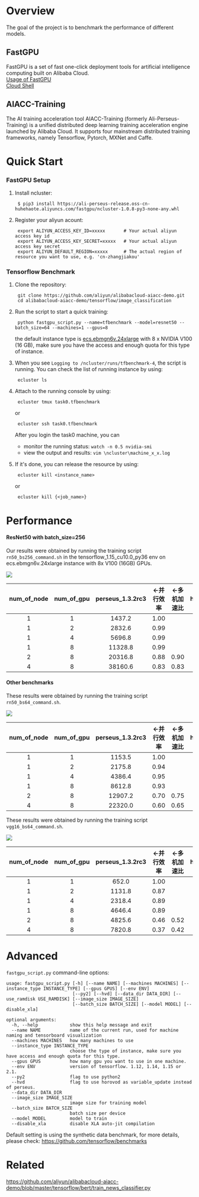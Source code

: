 # Overview
The goal of the project is to benchmark the performance of different models. 
## FastGPU

FastGPU is a set of fast one-click deployment tools for artificial intelligence computing built on Alibaba Cloud.  
  [Usage of FastGPU](doc/fastgpu.md)  
  [Cloud Shell](https://shell.aliyun.com/?__source=sls.console.aliyun.com#/)  

## AIACC-Training
The AI training acceleration tool AIACC-Training (formerly Ali-Perseus-Training) is a unified distributed deep learning training acceleration engine launched by Alibaba Cloud. It supports four mainstream distributed training frameworks, namely Tensorflow, Pytorch, MXNet and Caffe.



# Quick Start 

### FastGPU Setup
1. Install ncluster:

        $ pip3 install https://ali-perseus-release.oss-cn-huhehaote.aliyuncs.com/fastgpu/ncluster-1.0.8-py3-none-any.whl
2. Register your aliyun acount:
        
        export ALIYUN_ACCESS_KEY_ID=xxxxx       # Your actual aliyun access key id
        export ALIYUN_ACCESS_KEY_SECRET=xxxxx   # Your actual aliyun access key secret
        export ALIYUN_DEFAULT_REGION=xxxxx      # The actual region of resource you want to use, e.g. 'cn-zhangjiakou'
    
### Tensorflow Benchmark 
1. Clone the repository:
        
        git clone https://github.com/aliyun/alibabacloud-aiacc-demo.git
        cd alibabacloud-aiacc-demo/tensorflow/image_classification

2. Run the script to start a quick training:

        python fastgpu_script.py --name=tfbenchmark --model=resnet50 --batch_size=64 --machines=1 --gpus=8
        
    the default instance type is [ecs.ebmgn6v.24xlarge](<https://help.aliyun.com/document_detail/60576.html#section-lke-80h-kzu>) with 8 x NVIDIA V100 (16 GB), make sure you have the access and enough quota for this type of instance.

3. When you see `Logging to /ncluster/runs/tfbenchmark-4`, the script is running. You can check the list of running instance by using:
        
        ecluster ls

4. Attach to the running console by using:
    
        ecluster tmux task0.tfbenchmark
    
    or 
    
        ecluster ssh task0.tfbenchmark
    
    After you login the task0 machine, you can
    - monitor the running status:  `watch -n 0.5 nvidia-smi`
    - view the output and results: `vim \ncluster\machine_x_x.log`  

5. If it's done, you can release the resource by using:

        ecluster kill <instance_name>
        
    or
        
        ecluster kill {<job_name>}
    

    
        
    

# Performance 


#### ResNet50 with batch_size=256
Our results were obtained by running the training script `rn50_bs256_command.sh` in the tensorflow_1.15_cu10.0_py36 env on ecs.ebmgn6v.24xlarge instance with 8x V100 (16GB) GPUs.

![](docs/ResNet50_batchsize256.png)

| **num_of_node** | **num_of_gpu** | **perseus_1.3.2rc3**  | **<-并行效率** | **<-多机加速比** | **horovod_0.19.2** | **<-并行效率** | **<-多机加速比** | **perseues vs horovod** |
|:---:|:---:|:---:|:---:|:---:|:---:|:---:|:---:|:---:|
| 1	| 1	| 1437.2 | 1.00 |  | 1424.4 | 1.00 |  | 1.01 |
| 1	| 2	| 2832.6 | 0.99 |  | 2836.8 | 1.00 |  | 1.08 |
| 1	| 4	| 5696.8 | 0.99 |  | 5674.4 | 1.00 |  | 1.00 |
| 1	| 8	| 11328.8 |	0.99 |  | 11140.8 |	0.98 |  | 1.02 |
| 2	| 8	| 20316.8 |	0.88 | 0.90 | 17654.4 | 0.77 | 0.79 | 1.15 |
| 4	| 8	| 38160.6 |	0.83 | 0.83 | 30579.2 | 0.67 | 0.69 | 1.25 |

#### Other benchmarks


These results were obtained by running the training script `rn50_bs64_command.sh`. 

![](docs/ResNet50_batchsize64.png)

| **num_of_node** | **num_of_gpu** | **perseus_1.3.2rc3**  | **<-并行效率** | **<-多机加速比** | **horovod_0.19.2** | **<-并行效率** | **<-多机加速比** | **perseues vs horovod** |
|:---:|:---:|:---:|:---:|:---:|:---:|:---:|:---:|:---:|
| 1	| 1	| 1153.5 | 1.00 |  | 1081.9 | 1.00 |  | 1.07 |
| 1	| 2	| 2175.8 | 0.94 |  | 2009.2 | 0.93 |  | 1.08 |
| 1	| 4	| 4386.4 | 0.95 |  | 4143.2 | 0.96 |  | 1.06 |
| 1	| 8	| 8612.8 |	0.93 |  | 8092.0 |	0.93 |  | 1.06 |
| 2	| 8	| 12907.2 |	0.70 | 0.75 | 9571.2 | 0.55 | 0.59 | 1.35 |
| 4	| 8	| 22320.0 |	0.60 | 0.65 | 13228.8 | 0.38 | 0.41 | 1.69 |


These results were obtained by running the training script `vgg16_bs64_command.sh`. 

![](docs/VGG16_batchsize64.png)

| **num_of_node** | **num_of_gpu** | **perseus_1.3.2rc3**  | **<-并行效率** | **<-多机加速比** | **horovod_0.19.2** | **<-并行效率** | **<-多机加速比** | **perseues vs horovod** |
|:---:|:---:|:---:|:---:|:---:|:---:|:---:|:---:|:---:|
| 1	| 1	| 652.0 | 1.00 |  | 636.7 | 1.00 |  | 1.07 |
| 1	| 2	| 1131.8 | 0.87 |  | 1019.8 | 0.80 |  | 1.11 |
| 1	| 4	| 2318.4 | 0.89 |  | 2163.2 | 0.85 |  | 1.07 |
| 1	| 8	| 4646.4 |	0.89 |  | 4268.8 |	0.84 |  | 1.09 |
| 2	| 8	| 4825.6 |	0.46 | 0.52 | 2996.8 | 0.29 | 0.35 | 1.61 |
| 4	| 8	| 7820.8 |	0.37 | 0.42 | 4416.0 | 0.22 | 0.26 | 1.77 |




# Advanced

`fastgpu_script.py` command-line options:

    usage: fastgpu_script.py [-h] [--name NAME] [--machines MACHINES] [--instance_type INSTANCE_TYPE] [--gpus GPUS] [--env ENV]
                             [--py2] [--hvd] [--data_dir DATA_DIR] [--use_ramdisk USE_RAMDISK] [--image_size IMAGE_SIZE]
                             [--batch_size BATCH_SIZE] [--model MODEL] [--disable_xla]
    
    optional arguments:
      -h, --help            show this help message and exit
      --name NAME           name of the current run, used for machine naming and tensorboard visualization
      --machines MACHINES   how many machines to use
      --instance_type INSTANCE_TYPE
                            choose the type of instance, make sure you have access and enough quota for this type.
      --gpus GPUS           how many gpu you want to use in one machine.
      --env ENV             version of tensorflow. 1.12, 1.14, 1.15 or 2.1.
      --py2                 flag to use python2
      --hvd                 flag to use horovod as variable_update instead of perseus.
      --data_dir DATA_DIR
      --image_size IMAGE_SIZE
                            image size for training model
      --batch_size BATCH_SIZE
                            batch size per device
      --model MODEL         model to train
      --disable_xla         disable XLA auto-jit compilation

Default setting is using the synthetic data benchmark, for more details, please check: https://github.com/tensorflow/benchmarks 


# Related

https://github.com/aliyun/alibabacloud-aiacc-demo/blob/master/tensorflow/bert/train_news_classifier.py

